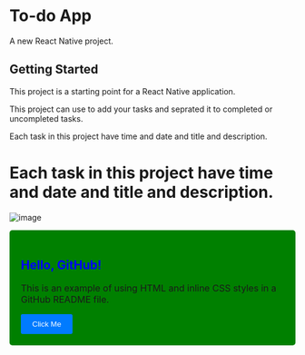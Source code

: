 # To-do App

A new React Native project.

## Getting Started

This project is a starting point for a React Native application.

This project can use to add your tasks and seprated it to completed or uncompleted tasks.

Each task in this project have time and date and title and description.




<h1>Each task in this project have time and date and title and description.</h1>


![image](https://github.com/Mahmoud-Abdelaty/To-do_App/assets/126201317/92e61097-145f-4c22-b776-c3cfbd5d8a26)



<div style="background-color: #008000; padding: 20px; border-radius: 5px;">
    <h2 style="color: blue;">Hello, GitHub!</h2>
    <p style="font-size: 16px;">This is an example of using HTML and inline CSS styles in a GitHub README file.</p>
    <button style="background-color: #007bff; color: #fff; padding: 10px 20px; border: none; border-radius: 3px; cursor: pointer;">Click Me</button>
</div>
